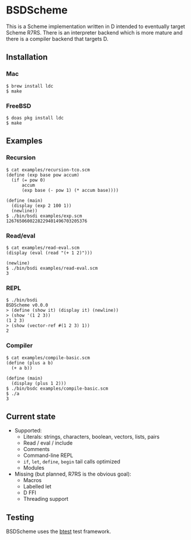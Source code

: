 # BSDScheme

This is a Scheme implementation written in D intended to eventually
target Scheme R7RS. There is an interpreter backend which is more
mature and there is a compiler backend that targets D.

## Installation

### Mac

```
$ brew install ldc
$ make
```

### FreeBSD

```
$ doas pkg install ldc
$ make
```

## Examples

### Recursion

```
$ cat examples/recursion-tco.scm
(define (exp base pow accum)
  (if (= pow 0)
      accum
      (exp base (- pow 1) (* accum base))))

(define (main)
  (display (exp 2 100 1))
  (newline))
$ ./bin/bsdi examples/exp.scm
1267650600228229401496703205376
```

### Read/eval

```
$ cat examples/read-eval.scm
(display (eval (read "(+ 1 2)")))

(newline)
$ ./bin/bsdi examples/read-eval.scm
3
```

### REPL

```
$ ./bin/bsdi
BSDScheme v0.0.0
> (define (show it) (display it) (newline))
> (show '(1 2 3))
(1 2 3)
> (show (vector-ref #(1 2 3) 1))
2
```

### Compiler

```
$ cat examples/compile-basic.scm
(define (plus a b)
  (+ a b))

(define (main)
  (display (plus 1 2)))
$ ./bin/bsdc examples/compile-basic.scm
$ ./a
3
```

## Current state

* Supported:
  * Literals: strings, characters, boolean, vectors, lists, pairs
  * Read / eval / include
  * Comments
  * Command-line REPL
  * `if`, `let`, `define`, `begin` tail calls optimized
  * Modules
* Missing (but planned, R7RS is the obvious goal):
  * Macros
  * Labelled let
  * D FFI
  * Threading support

## Testing

BSDScheme uses the [btest](https://github.com/briansteffens/btest) test framework.